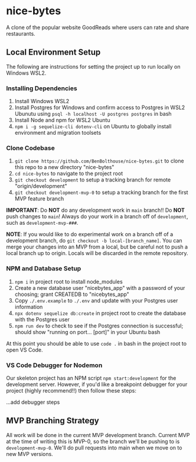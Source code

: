 # nice-bytes
A clone of the popular website GoodReads where users can rate and share restaurants.

## Local Environment Setup

The following are instructions for setting the project up to run locally on Windows WSL2.

### Installing Dependencies

1. Install Windows WSL2
1. Install Postgres for Windows and confirm access to Postgres in WSL2 Ubunutu using `psql -h localhost -U postgres postgres` in bash
1. Install Node and npm for WSL2 Ubuntu
1. `npm i -g sequelize-cli dotenv-cli` on Ubuntu to globally install environment and migration toolsets

### Clone Codebase

1. `git clone https://github.com/BenBolthouse/nice-bytes.git` to clone this repo to a new directory "nice-bytes"
1. `cd nice-bytes` to navigate to the project root
1. `git checkout development` to setup a tracking branch for remote "origin/development"
1. `git checkout development-mvp-0` to setup a tracking branch for the first MVP feature branch

**IMPORTANT**: Do **NOT** do any development work in `main` branch!! Do **NOT** push changes to `main`! Always do your work in a branch off of `development`, such as `development-mvp-###`.

**NOTE**: If you would like to do experimental work on a branch off of a development branch, do `git checkout -b local-[branch_name]`. You can merge your changes into an MVP from a local, but be careful not to push a local branch up to origin. Locals will be discarded in the remote repository.

### NPM and Database Setup

1. `npm i` in project root to install node_modules
1. Create a new database user "nicebytes_app" with a password of your choosing; grant CREATEDB to "nicebytes_app"
1. Copy `./.env.example` to `./.env` and update with your Postgres user information
1. `npx dotenv sequelize db:create` in project root to create the database with the Postgres user
1. `npm run dev` to check to see if the Postgres connection is successful; should show "running on port... [port]" in your Ubuntu bash

At this point you should be able to use `code .` in bash in the project root to open VS Code.

### VS Code Debugger for Nodemon

Our skeleton project has an NPM script `npm start:development` for the development server. However, if you'd like a breakpoint debugger for your project (highly recommend!!) then follow these steps:

...add debugger steps

## MVP Branching Strategy

All work will be done in the current MVP development branch. Current MVP at the time of writing this is MVP-0, so the branch we'll be pushing to is `development-mvp-0`. We'll do pull requests into main when we move on to new MVP versions.
